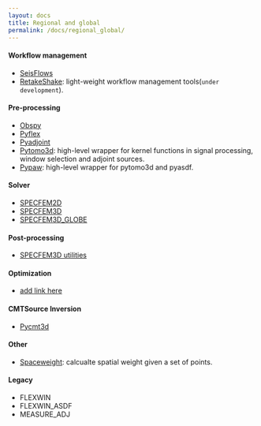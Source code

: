 ```yaml
---
layout: docs
title: Regional and global
permalink: /docs/regional_global/
---
```


#### Workflow management

- [SeisFlows](https://github.com/PrincetonUniversity/seisflows)
- [RetakeShake](): light-weight workflow management tools(`under development`).

#### Pre-processing

- [Obspy](https://github.com/obspy/obspy/wiki)
- [Pyflex](https://github.com/krischer/pyadjoint)
- [Pyadjoint](https://github.com/krischer/pyadjoint)
- [Pytomo3d](https://github.com/wjlei1990/pytomo3d): high-level wrapper for kernel functions in signal processing, window selection and adjoint sources.
- [Pypaw](https://github.com/wjlei1990/pypaw): high-level wrapper for pytomo3d and pyasdf.

#### Solver

- [SPECFEM2D](https://github.com/geodynamics/specfem2d)
- [SPECFEM3D](https://github.com/geodynamics/specfem3d)
- [SPECFEM3D_GLOBE](https://github.com/geodynamics/specfem3d_globe)


#### Post-processing

- [SPECFEM3D utilities](https://github.com/geodynamics/specfem3d/tree/master/src/tomography)


#### Optimization

- [add link here]()

#### CMTSource Inversion

- [Pycmt3d](https://github.com/wjlei1990/pycmt3d)

#### Other

- [Spaceweight](https://github.com/wjlei1990/spaceweight): calcualte spatial weight given a set of points.


#### Legacy

- FLEXWIN
- FLEXWIN_ASDF
- MEASURE_ADJ


